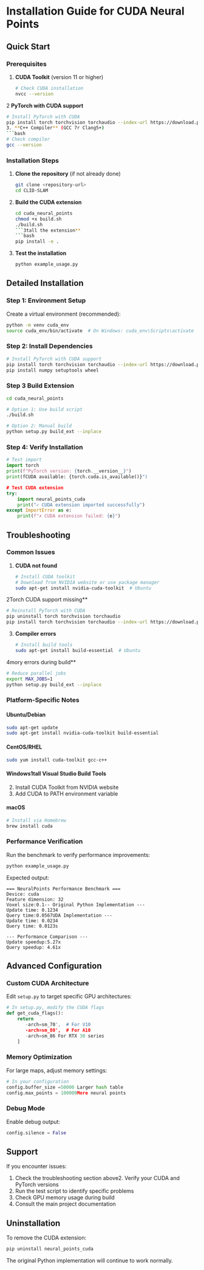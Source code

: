 # Installation Guide for CUDA Neural Points

## Quick Start

### Prerequisites
1. **CUDA Toolkit** (version 11 or higher)
   ```bash
   # Check CUDA installation
   nvcc --version
   ```
2 **PyTorch with CUDA support**
   ```bash
   # Install PyTorch with CUDA
   pip install torch torchvision torchaudio --index-url https://download.pytorch.org/whl/cu118```
3. **C++ Compiler** (GCC 7r Clang5+)
   ```bash
   # Check compiler
   gcc --version
   ```

### Installation Steps

1. **Clone the repository** (if not already done)
   ```bash
   git clone <repository-url>
   cd CLID-SLAM
   ```
2. **Build the CUDA extension**
   ```bash
   cd cuda_neural_points
   chmod +x build.sh
   ./build.sh
   ```3tall the extension**
   ```bash
   pip install -e .
   ```

4. **Test the installation**
   ```bash
   python example_usage.py
   ```

## Detailed Installation

### Step 1: Environment Setup

Create a virtual environment (recommended):
```bash
python -m venv cuda_env
source cuda_env/bin/activate  # On Windows: cuda_env\Scripts\activate
```

### Step 2: Install Dependencies

```bash
# Install PyTorch with CUDA support
pip install torch torchvision torchaudio --index-url https://download.pytorch.org/whl/cu118other dependencies
pip install numpy setuptools wheel
```

### Step 3 Build Extension

```bash
cd cuda_neural_points

# Option 1: Use build script
./build.sh

# Option 2: Manual build
python setup.py build_ext --inplace
```

### Step 4: Verify Installation

```python
# Test import
import torch
print(f"PyTorch version: {torch.__version__}")
print(fCUDA available: {torch.cuda.is_available()}")

# Test CUDA extension
try:
    import neural_points_cuda
    print("✓ CUDA extension imported successfully")
except ImportError as e:
    print(f"✗ CUDA extension failed: {e}")
```

## Troubleshooting

### Common Issues

1. **CUDA not found**
   ```bash
   # Install CUDA toolkit
   # Download from NVIDIA website or use package manager
   sudo apt-get install nvidia-cuda-toolkit  # Ubuntu
   ```
2Torch CUDA support missing**
   ```bash
   # Reinstall PyTorch with CUDA
   pip uninstall torch torchvision torchaudio
   pip install torch torchvision torchaudio --index-url https://download.pytorch.org/whl/cu118
   ```

3. **Compiler errors**
   ```bash
   # Install build tools
   sudo apt-get install build-essential  # Ubuntu
   ```

4mory errors during build**
   ```bash
   # Reduce parallel jobs
   export MAX_JOBS=1
   python setup.py build_ext --inplace
   ```

### Platform-Specific Notes

#### Ubuntu/Debian
```bash
sudo apt-get update
sudo apt-get install nvidia-cuda-toolkit build-essential
```

#### CentOS/RHEL
```bash
sudo yum install cuda-toolkit gcc-c++
```

#### Windows1tall Visual Studio Build Tools
2. Install CUDA Toolkit from NVIDIA website
3. Add CUDA to PATH environment variable

#### macOS
```bash
# Install via Homebrew
brew install cuda
```

### Performance Verification

Run the benchmark to verify performance improvements:

```bash
python example_usage.py
```

Expected output:
```
=== NeuralPoints Performance Benchmark ===
Device: cuda
Feature dimension: 32
Voxel size:0.1-- Original Python Implementation ---
Update time: 0.1234
Query time:0.0567UDA Implementation ---
Update time: 0.0234
Query time: 0.0123s

--- Performance Comparison ---
Update speedup:5.27x
Query speedup: 4.61x
```

## Advanced Configuration

### Custom CUDA Architecture

Edit `setup.py` to target specific GPU architectures:

```python
# In setup.py, modify the CUDA flags
def get_cuda_flags():
    return
       -arch=sm_70',  # For V10
       -arch=sm_80',  # For A10
       -arch=sm_86 For RTX 30 series
    ]
```

### Memory Optimization

For large maps, adjust memory settings:

```python
# In your configuration
config.buffer_size =50000 Larger hash table
config.max_points = 100000More neural points
```

### Debug Mode

Enable debug output:

```python
config.silence = False
```

## Support

If you encounter issues:

1. Check the troubleshooting section above2. Verify your CUDA and PyTorch versions
3. Run the test script to identify specific problems
4. Check GPU memory usage during build
5. Consult the main project documentation

## Uninstallation

To remove the CUDA extension:

```bash
pip uninstall neural_points_cuda
```

The original Python implementation will continue to work normally. 